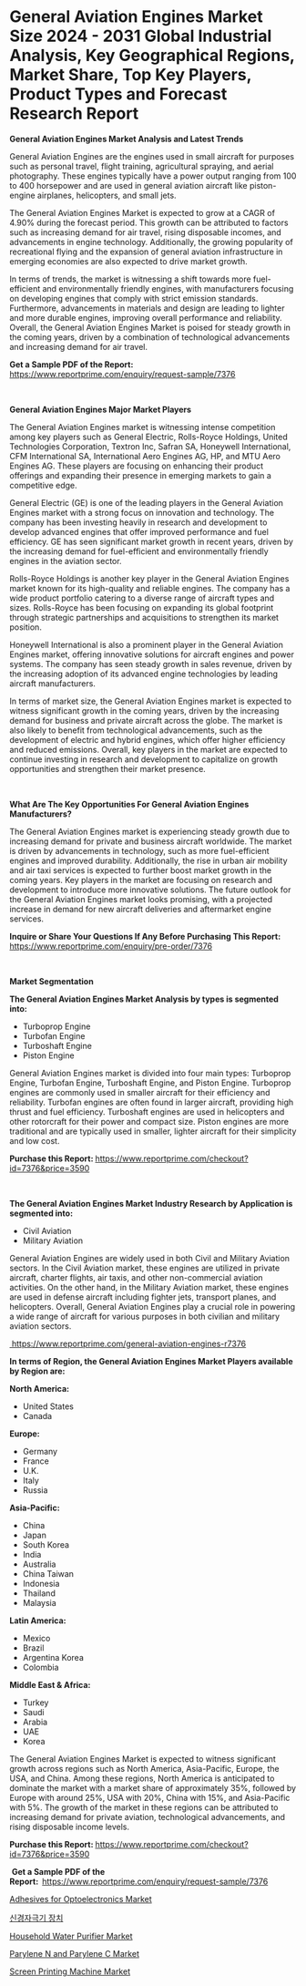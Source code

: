 <p><h1>General Aviation Engines Market Size 2024 - 2031 Global Industrial Analysis, Key Geographical Regions, Market Share, Top Key Players, Product Types and Forecast Research Report</h1></p><p><strong>General Aviation Engines Market Analysis and Latest Trends</strong></p>
<p><p>General Aviation Engines are the engines used in small aircraft for purposes such as personal travel, flight training, agricultural spraying, and aerial photography. These engines typically have a power output ranging from 100 to 400 horsepower and are used in general aviation aircraft like piston-engine airplanes, helicopters, and small jets.</p><p>The General Aviation Engines Market is expected to grow at a CAGR of 4.90% during the forecast period. This growth can be attributed to factors such as increasing demand for air travel, rising disposable incomes, and advancements in engine technology. Additionally, the growing popularity of recreational flying and the expansion of general aviation infrastructure in emerging economies are also expected to drive market growth.</p><p>In terms of trends, the market is witnessing a shift towards more fuel-efficient and environmentally friendly engines, with manufacturers focusing on developing engines that comply with strict emission standards. Furthermore, advancements in materials and design are leading to lighter and more durable engines, improving overall performance and reliability. Overall, the General Aviation Engines Market is poised for steady growth in the coming years, driven by a combination of technological advancements and increasing demand for air travel.</p></p>
<p><strong>Get a Sample PDF of the Report:&nbsp;</strong> <a href="https://www.reportprime.com/enquiry/request-sample/7376">https://www.reportprime.com/enquiry/request-sample/7376</a></p>
<p>&nbsp;</p>
<p><strong>General Aviation Engines Major Market Players</strong></p>
<p><p>The General Aviation Engines market is witnessing intense competition among key players such as General Electric, Rolls-Royce Holdings, United Technologies Corporation, Textron Inc, Safran SA, Honeywell International, CFM International SA, International Aero Engines AG, HP, and MTU Aero Engines AG. These players are focusing on enhancing their product offerings and expanding their presence in emerging markets to gain a competitive edge.</p><p>General Electric (GE) is one of the leading players in the General Aviation Engines market with a strong focus on innovation and technology. The company has been investing heavily in research and development to develop advanced engines that offer improved performance and fuel efficiency. GE has seen significant market growth in recent years, driven by the increasing demand for fuel-efficient and environmentally friendly engines in the aviation sector.</p><p>Rolls-Royce Holdings is another key player in the General Aviation Engines market known for its high-quality and reliable engines. The company has a wide product portfolio catering to a diverse range of aircraft types and sizes. Rolls-Royce has been focusing on expanding its global footprint through strategic partnerships and acquisitions to strengthen its market position.</p><p>Honeywell International is also a prominent player in the General Aviation Engines market, offering innovative solutions for aircraft engines and power systems. The company has seen steady growth in sales revenue, driven by the increasing adoption of its advanced engine technologies by leading aircraft manufacturers.</p><p>In terms of market size, the General Aviation Engines market is expected to witness significant growth in the coming years, driven by the increasing demand for business and private aircraft across the globe. The market is also likely to benefit from technological advancements, such as the development of electric and hybrid engines, which offer higher efficiency and reduced emissions. Overall, key players in the market are expected to continue investing in research and development to capitalize on growth opportunities and strengthen their market presence.</p></p>
<p>&nbsp;</p>
<p><strong>What Are The Key Opportunities For General Aviation Engines Manufacturers?</strong></p>
<p><p>The General Aviation Engines market is experiencing steady growth due to increasing demand for private and business aircraft worldwide. The market is driven by advancements in technology, such as more fuel-efficient engines and improved durability. Additionally, the rise in urban air mobility and air taxi services is expected to further boost market growth in the coming years. Key players in the market are focusing on research and development to introduce more innovative solutions. The future outlook for the General Aviation Engines market looks promising, with a projected increase in demand for new aircraft deliveries and aftermarket engine services.</p></p>
<p><strong>Inquire or Share Your Questions If Any Before Purchasing This Report:</strong> <a href="https://www.reportprime.com/enquiry/pre-order/7376">https://www.reportprime.com/enquiry/pre-order/7376</a></p>
<p>&nbsp;</p>
<p><strong>Market Segmentation</strong></p>
<p><strong>The General Aviation Engines Market Analysis by types is segmented into:</strong></p>
<p><ul><li>Turboprop Engine</li><li>Turbofan Engine</li><li>Turboshaft Engine</li><li>Piston Engine</li></ul></p>
<p><p>General Aviation Engines market is divided into four main types: Turboprop Engine, Turbofan Engine, Turboshaft Engine, and Piston Engine. Turboprop engines are commonly used in smaller aircraft for their efficiency and reliability. Turbofan engines are often found in larger aircraft, providing high thrust and fuel efficiency. Turboshaft engines are used in helicopters and other rotorcraft for their power and compact size. Piston engines are more traditional and are typically used in smaller, lighter aircraft for their simplicity and low cost.</p></p>
<p><strong>Purchase this Report:&nbsp;</strong><a href="https://www.reportprime.com/checkout?id=7376&price=3590">https://www.reportprime.com/checkout?id=7376&price=3590</a></p>
<p>&nbsp;</p>
<p><strong>The General Aviation Engines Market Industry Research by Application is segmented into:</strong></p>
<p><ul><li>Civil Aviation</li><li>Military Aviation</li></ul></p>
<p><p>General Aviation Engines are widely used in both Civil and Military Aviation sectors. In the Civil Aviation market, these engines are utilized in private aircraft, charter flights, air taxis, and other non-commercial aviation activities. On the other hand, in the Military Aviation market, these engines are used in defense aircraft including fighter jets, transport planes, and helicopters. Overall, General Aviation Engines play a crucial role in powering a wide range of aircraft for various purposes in both civilian and military aviation sectors.</p></p>
<p><a href="https://www.reportprime.com/general-aviation-engines-r7376">&nbsp;https://www.reportprime.com/general-aviation-engines-r7376</a></p>
<p><strong>In terms of Region, the General Aviation Engines Market Players available by Region are:</strong></p>
<p>
    <p> <strong> North America: </strong>
        <ul>
            <li>United States</li>
            <li>Canada</li>
        </ul>
        </p> 
    <p> <strong> Europe: </strong>
        <ul>
            <li>Germany</li>
            <li>France</li>
            <li>U.K.</li>
            <li>Italy</li>
            <li>Russia</li>
        </ul>
        </p> 
    <p> <strong> Asia-Pacific: </strong>
        <ul>
            <li>China</li>
            <li>Japan</li>
            <li>South Korea</li>
            <li>India</li>
            <li>Australia</li>
            <li>China Taiwan</li>
            <li>Indonesia</li>
            <li>Thailand</li>
            <li>Malaysia</li>
        </ul>
        </p> 
    <p> <strong> Latin America: </strong>
        <ul>
            <li>Mexico</li>
            <li>Brazil</li>
            <li>Argentina Korea</li>
            <li>Colombia</li>
        </ul>
        </p> 
    <p> <strong> Middle East & Africa: </strong>
        <ul>
            <li>Turkey</li>
            <li>Saudi</li>
            <li>Arabia</li>
            <li>UAE</li>
            <li>Korea</li>
        </ul>
    </p>
    </p>
<p><p>The General Aviation Engines Market is expected to witness significant growth across regions such as North America, Asia-Pacific, Europe, the USA, and China. Among these regions, North America is anticipated to dominate the market with a market share of approximately 35%, followed by Europe with around 25%, USA with 20%, China with 15%, and Asia-Pacific with 5%. The growth of the market in these regions can be attributed to increasing demand for private aviation, technological advancements, and rising disposable income levels.</p></p>
<p><strong>Purchase this Report: </strong><a href="https://www.reportprime.com/checkout?id=7376&price=3590">https://www.reportprime.com/checkout?id=7376&price=3590</a></p>
<p>&nbsp;<strong>Get a Sample PDF of the Report:&nbsp;&nbsp;</strong><a href="https://www.reportprime.com/enquiry/request-sample/7376">https://www.reportprime.com/enquiry/request-sample/7376</a></p>
<p><strong></strong></p>
<p><p><a href="https://www.linkedin.com/pulse/adhesives-optoelectronics-market-size-2024-2031-global-0hq0c?trackingId=h8YPfynQIlaB8uu6HYdvvQ%3D%3D">Adhesives for Optoelectronics Market</a></p><p><a href="https://github.com/iansanftyord09878/Market-Research-Report-List-1/blob/main/208489223334.md">신경자극기 장치</a></p><p><a href="https://github.com/yemakinde/Market-Research-Report-List-2/blob/main/household-water-purifier-market.md">Household Water Purifier Market</a></p><p><a href="https://www.linkedin.com/pulse/parylene-n-c-market-size-2024-2031-global-industrial-analysis-3lf6c?trackingId=7BOV8tROdNsmdiz9tuUUuA%3D%3D">Parylene N and Parylene C Market</a></p><p><a href="https://github.com/jsmusil/Market-Research-Report-List-2/blob/main/screen-printing-machine-market.md">Screen Printing Machine Market</a></p></p>